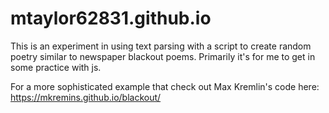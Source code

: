 # mtaylor62831.github.io

This is an experiment in using text parsing with a script to create random poetry similar to newspaper blackout poems.
Primarily it's for me to get in some practice with js.

For a more sophisticated example that check out Max Kremlin's code here: https://mkremins.github.io/blackout/
